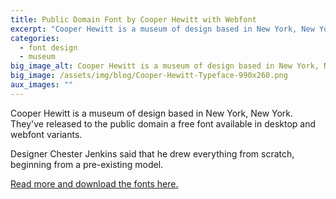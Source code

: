 ```yaml
---
title: Public Domain Font by Cooper Hewitt with Webfont
excerpt: "Cooper Hewitt is a museum of design based in New York, New York. They've released to the public domain a free font available in desktop and webfont variants."
categories:
  - font design
  - museum
big_image_alt: Cooper Hewitt is a museum of design based in New York, New York.
big_image: /assets/img/blog/Cooper-Hewitt-Typeface-990x260.png
aux_images: ""
---
```

Cooper Hewitt is a museum of design based in New York, New York. They've released to the public domain a free font available in desktop and webfont variants.

Designer Chester Jenkins said that he drew everything from scratch, beginning from a pre-existing model.

<a href="http://goo.gl/aYhsB7" target="_blank">Read more and download the fonts here.</a>